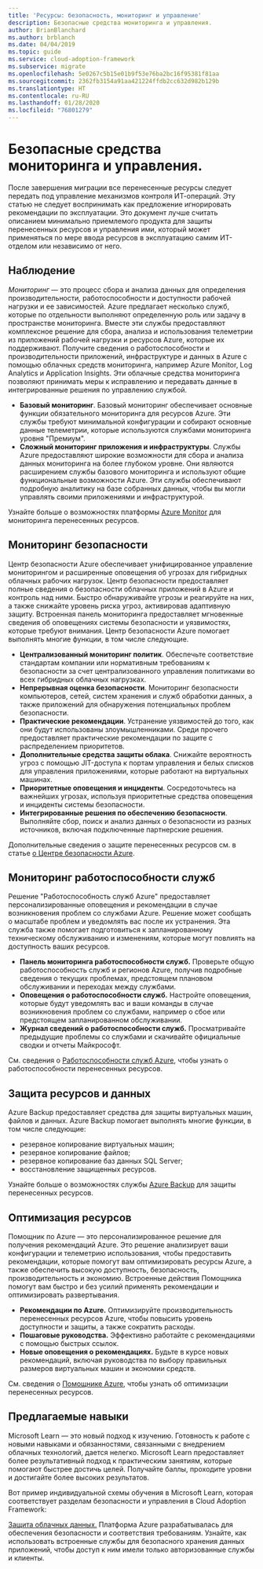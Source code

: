 ```yaml
---
title: 'Ресурсы: безопасность, мониторинг и управление'
description: Безопасные средства мониторинга и управления.
author: BrianBlanchard
ms.author: brblanch
ms.date: 04/04/2019
ms.topic: guide
ms.service: cloud-adoption-framework
ms.subservice: migrate
ms.openlocfilehash: 5e0267c5b15e01b9f53e76ba2bc16f95381f81aa
ms.sourcegitcommit: 2362fb3154a91aa421224ffdb2cc632d982b129b
ms.translationtype: HT
ms.contentlocale: ru-RU
ms.lasthandoff: 01/28/2020
ms.locfileid: "76801279"
---
```

# <a name="secure-monitoring-and-management-tools"></a>Безопасные средства мониторинга и управления.

После завершения миграции все перенесенные ресурсы следует передать под управление механизмов контроля ИТ-операций. Эту статью не следует воспринимать как предложение игнорировать рекомендации по эксплуатации. Это документ лучше считать описанием минимально приемлемого продукта для защиты перенесенных ресурсов и управления ими, который может применяться по мере ввода ресурсов в эксплуатацию самим ИТ-отделом или независимо от него.

## <a name="monitoring"></a>Наблюдение

*Мониторинг* — это процесс сбора и анализа данных для определения производительности, работоспособности и доступности рабочей нагрузки и ее зависимостей. Azure предлагает несколько служб, которые по отдельности выполняют определенную роль или задачу в пространстве мониторинга. Вместе эти службы предоставляют комплексное решение для сбора, анализа и использования телеметрии из приложений рабочей нагрузки и ресурсов Azure, которые их поддерживают. Получите сведения о работоспособности и производительности приложений, инфраструктуре и данных в Azure с помощью облачных средств мониторинга, например Azure Monitor, Log Analytics и Application Insights. Эти облачные средства мониторинга позволяют принимать меры к исправлению и передавать данные в интегрированные решения по управлению службой.

- **Базовый мониторинг**. Базовый мониторинг обеспечивает основные функции обязательного мониторинга для ресурсов Azure. Эти службы требуют минимальной конфигурации и собирают основные данные телеметрии, которые используются службами мониторинга уровня "Премиум".
- **Сложный мониторинг приложения и инфраструктуры**. Службы Azure предоставляют широкие возможности для сбора и анализа данных мониторинга на более глубоком уровне. Они являются расширением службы базового мониторинга и используют общие функциональные возможности Azure. Эти службы обеспечивают подробную аналитику на базе собранных данных, чтобы вы могли управлять своими приложениями и инфраструктурой.

Узнайте больше о возможностях платформы [Azure Monitor](https://docs.microsoft.com/azure/azure-monitor/overview) для мониторинга перенесенных ресурсов.

## <a name="security-monitoring"></a>Мониторинг безопасности

Центр безопасности Azure обеспечивает унифицированное управление мониторингом и расширенные оповещения об угрозах для гибридных облачных рабочих нагрузок. Центр безопасности предоставляет полные сведения о безопасности облачных приложений в Azure и контроль над ними. Быстро обнаруживайте угрозы и реагируйте на них, а также снижайте уровень риска угроз, активировав адаптивную защиту. Встроенная панель мониторинга предоставляет мгновенные сведения об оповещениях системы безопасности и уязвимостях, которые требуют внимания. Центр безопасности Azure помогает выполнять многие функции, в том числе следующие.

- **Централизованный мониторинг политик**. Обеспечьте соответствие стандартам компании или нормативным требованиям к безопасности за счет централизованного управления политиками во всех гибридных облачных нагрузках.
- **Непрерывная оценка безопасности**. Мониторинг безопасности компьютеров, сетей, систем хранения и служб обработки данных, а также приложений для обнаружения потенциальных проблем безопасности.
- **Практические рекомендации**. Устранение уязвимостей до того, как они будут использованы злоумышленниками. Среди прочего предоставляет практические рекомендации по защите с распределением приоритетов.
- **Дополнительные средства защиты облака**. Снижайте вероятность угроз с помощью JIT-доступа к портам управления и белых списков для управления приложениями, которые работают на виртуальных машинах.
- **Приоритетные оповещения и инциденты**. Сосредоточьтесь на важнейших угрозах, используя приоритетные средства оповещения и инциденты системы безопасности.
- **Интегрированные решения по обеспечению безопасности**. Выполняйте сбор, поиск и анализ данных о безопасности из разных источников, включая подключенные партнерские решения.

Дополнительные сведения о защите перенесенных ресурсов см. в статье [о Центре безопасности Azure](https://docs.microsoft.com/azure/security-center).

## <a name="service-health-monitoring"></a>Мониторинг работоспособности служб

Решение "Работоспособность служб Azure" предоставляет персонализированные оповещения и рекомендации в случае возникновения проблем со службами Azure. Решение может сообщать о масштабе проблем и уведомлять вас после их устранения. Эта служба также помогает подготовиться к запланированному техническому обслуживанию и изменениям, которые могут повлиять на доступность ваших ресурсов.

- **Панель мониторинга работоспособности служб.** Проверьте общую работоспособность служб и регионов Azure, получив подробные сведения о текущих проблемах, предстоящем плановом обслуживании и переходах между службами.
- **Оповещения о работоспособности служб.** Настройте оповещения, которые будут уведомлять вас и ваши команды в случае возникновения проблем со службами, например о сбое или предстоящем запланированном обслуживании.
- **Журнал сведений о работоспособности служб.** Просматривайте предыдущие проблемы со службами и скачивайте официальные сводки и отчеты Майкрософт.

См. сведения о [Работоспособности служб Azure](https://docs.microsoft.com/azure/service-health), чтобы узнать о работоспособности перенесенных ресурсов.

## <a name="protect-assets-and-data"></a>Защита ресурсов и данных

Azure Backup предоставляет средства для защиты виртуальных машин, файлов и данных. Azure Backup помогает выполнять многие функции, в том числе следующие:

- резервное копирование виртуальных машин;
- резервное копирование файлов;
- резервное копирование баз данных SQL Server;
- восстановление защищенных ресурсов.

Узнайте больше о возможностях службы [Azure Backup](https://docs.microsoft.com/azure/backup) для защиты перенесенных ресурсов.

## <a name="optimize-resources"></a>Оптимизация ресурсов

Помощник по Azure — это персонализированное решение для получения рекомендаций Azure. Это решение анализирует ваши конфигурации и телеметрию использования, чтобы предоставить рекомендации, которые помогут вам оптимизировать ресурсы Azure, а также обеспечить высокую доступность, безопасность, производительность и экономию. Встроенные действия Помощника помогут вам быстро и без усилий применять рекомендации и оптимизировать развертывания.

- **Рекомендации по Azure.** Оптимизируйте производительность перенесенных ресурсов Azure, чтобы повысить уровень доступности и защиты, а также сократить расходы.
- **Пошаговые руководства.** Эффективно работайте с рекомендациями с помощью быстрых ссылок.
- **Новые оповещения о рекомендациях.** Будьте в курсе новых рекомендаций, включая руководства по выбору правильных размеров виртуальных машин и экономии средств.

См. сведения о [Помощнике Azure](https://docs.microsoft.com/azure/advisor/advisor-overview), чтобы узнать об оптимизации перенесенных ресурсов.

## <a name="suggested-skills"></a>Предлагаемые навыки

Microsoft Learn — это новый подход к изучению. Готовность к работе с новыми навыками и обязанностями, связанными с внедрением облачных технологий, дается нелегко. Microsoft Learn предоставляет более результативный подход к практическим занятиям, которые помогают быстрее достичь целей. Получайте баллы, проходите уровни и достигайте более высоких результатов.

Вот пример индивидуальной схемы обучения в Microsoft Learn, которая соответствует разделам безопасности и управления в Cloud Adoption Framework: 

[Защита облачных данных.](https://docs.microsoft.com/learn/paths/secure-your-cloud-data/) Платформа Azure разрабатывалась для обеспечения безопасности и соответствия требованиям. Узнайте, как использовать встроенные службы для безопасного хранения данных приложений, чтобы доступ к ним имели только авторизованные службы и клиенты.
